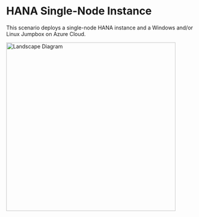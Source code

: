 # HANA Single-Node Instance

This scenario deploys a single-node HANA instance and a Windows and/or Linux Jumpbox on Azure Cloud.

<img src="https://user-images.githubusercontent.com/5745963/61615719-c0892100-ac34-11e9-9fe0-2ea4e17d8598.png" alt="Landscape Diagram" width="450"/>
